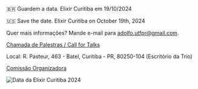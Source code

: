 🇧🇷 Guardem a data. Elixir Curitiba em 19/10/2024

🇺🇸 Save the date. Elixir Curitiba on October 19th, 2024

Quer mais informações? Mande e-mail para adolfo.utfpr@gmail.com.

[Chamada de Palestras / Call for Talks](https://bit.ly/3WVraf5)

Local: R. Pasteur, 463 - Batel, Curitiba - PR, 80250-104 (Escritório da Trio)

[Comissão Organizadora](organizacao.md)

![Data da Elixir Curitiba 2024](https://github.com/user-attachments/assets/6aada0d3-0c0b-4a7e-8095-791929551207)
